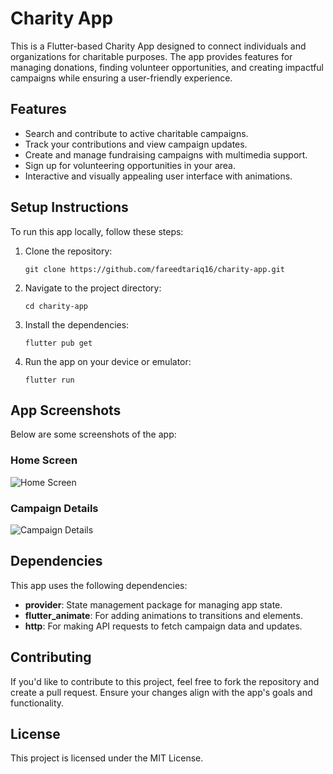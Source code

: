 <body>

  <h1>Charity App</h1>
  <p>This is a Flutter-based Charity App designed to connect individuals and organizations for charitable purposes. The app provides features for managing donations, finding volunteer opportunities, and creating impactful campaigns while ensuring a user-friendly experience.</p>

  <h2>Features</h2>
  <ul>
    <li>Search and contribute to active charitable campaigns.</li>
    <li>Track your contributions and view campaign updates.</li>
    <li>Create and manage fundraising campaigns with multimedia support.</li>
    <li>Sign up for volunteering opportunities in your area.</li>
    <li>Interactive and visually appealing user interface with animations.</li>
  </ul>

  <h2>Setup Instructions</h2>
  <p>To run this app locally, follow these steps:</p>
  <ol>
    <li>Clone the repository:</li>
    <pre><code>git clone https://github.com/fareedtariq16/charity-app.git</code></pre>
    <li>Navigate to the project directory:</li>
    <pre><code>cd charity-app</code></pre>
    <li>Install the dependencies:</li>
    <pre><code>flutter pub get</code></pre>
    <li>Run the app on your device or emulator:</li>
    <pre><code>flutter run</code></pre>
  </ol>

  <h2>App Screenshots</h2>
  <p>Below are some screenshots of the app:</p>
  
  <div class="screenshot-section">
    <div class="screenshot">
      <h3>Home Screen</h3>
      <img src="assets/screenshots/home_screen.jpg" alt="Home Screen">
    </div>
    <div class="screenshot">
      <h3>Campaign Details</h3>
      <img src="assets/screenshots/campaign_details.jpg" alt="Campaign Details">
    </div>
  </div>

  <h2>Dependencies</h2>
  <p>This app uses the following dependencies:</p>
  <ul>
    <li><b>provider</b>: State management package for managing app state.</li>
    <li><b>flutter_animate</b>: For adding animations to transitions and elements.</li>
    <li><b>http</b>: For making API requests to fetch campaign data and updates.</li>
  </ul>

  <h2>Contributing</h2>
  <p>If you'd like to contribute to this project, feel free to fork the repository and create a pull request. Ensure your changes align with the app's goals and functionality.</p>

  <h2>License</h2>
  <p>This project is licensed under the MIT License.</p>

</body>
